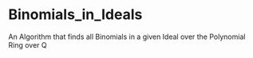 # Binomials_in_Ideals
 An Algorithm that finds all Binomials in a given Ideal over the Polynomial Ring over Q
